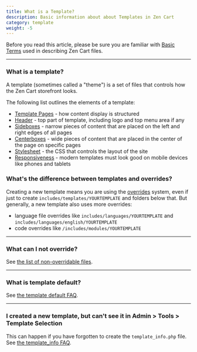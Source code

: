 ```yaml
---
title: What is a Template? 
description: Basic information about about Templates in Zen Cart
category: template
weight: -5
---
```


Before you read this article, please be sure you are familiar with 
[Basic Terms](/user/first_steps/basic_terms/) used in describing
Zen Cart files. 

---
### What is a template? 
A template (sometimes called a "theme") is a set of files that controls how
the Zen Cart storefront looks.  

The following list outlines the elements of a template: 

- [Template Pages](/user/template/template_pages/) - how content display is structured
- [Header](/user/template/header/) - top part of template, including logo and top menu area if any 
- [Sideboxes](/user/template/sideboxes/) - narrow pieces of content that are placed on the left and right edges of all pages
- [Centerboxes](/user/template/centerboxes/) - wide pieces of content that are placed in the center of the page on specific pages 
- [Stylesheet](/user/template/stylesheet/) - the CSS that controls the layout of the site 
- [Responsiveness](/user/template/responsive/) - modern templates must look good on mobile devices like phones and tablets 


### What's the difference between templates and overrides? 
Creating a new template means you are using the 
[overrides](/user/first_steps/overrides/) system, 
even if just to create `includes/templates/YOURTEMPLATE` and 
folders below that.   But generally, a new template also uses 
more overrides: 

- language file overrides like `includes/languages/YOURTEMPLATE` and `includes/languages/english/YOURTEMPLATE` 
- code overrides like `/includes/modules/YOURTEMPLATE`

---
### What can I not override?
See [the list of non-overridable files](/user/template/template_overrides/#what-can-i-not-override).

---
### What is template default? 
See [the template default FAQ](/user/template/template_default/). 

---
### I created a new template, but can't see it in Admin > Tools > Template Selection

This can happen if you have forgotten to create the `template_info.php` file. 
See [the template_info FAQ](/user/template/template_info/). 

